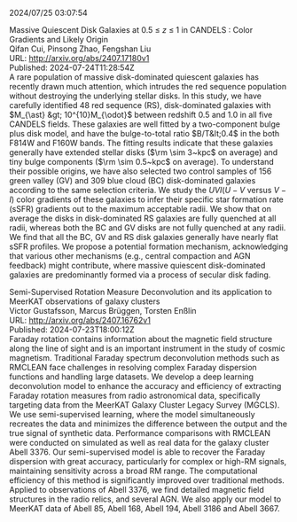 2024/07/25 03:07:54  

Massive Quiescent Disk Galaxies at $0.5\ {\leq}\ z\ {\leq}\ 1$ in
  CANDELS : Color Gradients and Likely Origin  
Qifan Cui, Pinsong Zhao, Fengshan Liu  
URL: http://arxiv.org/abs/2407.17180v1  
Published: 2024-07-24T11:28:54Z  
  A rare population of massive disk-dominated quiescent galaxies has recently drawn much attention, which intrudes the red sequence population without destroying the underlying stellar disks. In this study, we have carefully identified 48 red sequence (RS), disk-dominated galaxies with $M_{\ast} &gt; 10^{10}M_{\odot}$ between redshift 0.5 and 1.0 in all five CANDELS fields. These galaxies are well fitted by a two-component bulge plus disk model, and have the bulge-to-total ratio $B/T&lt;0.4$ in the both F814W and F160W bands. The fitting results indicate that these galaxies generally have extended stellar disks ($\rm \sim 3~kpc$ on average) and tiny bulge components ($\rm \sim 0.5~kpc$ on average). To understand their possible origins, we have also selected two control samples of 156 green valley (GV) and 309 blue cloud (BC) disk-dominated galaxies according to the same selection criteria. We study the $UVI$($U-V$ versus $V-I$) color gradients of these galaxies to infer their specific star formation rate (sSFR) gradients out to the maximum acceptable radii. We show that on average the disks in disk-dominated RS galaxies are fully quenched at all radii, whereas both the BC and GV disks are not fully quenched at any radii. We find that all the BC, GV and RS disk galaxies generally have nearly flat sSFR profiles. We propose a potential formation mechanism, acknowledging that various other mechanisms (e.g., central compaction and AGN feedback) might contribute, where massive quiescent disk-dominated galaxies are predominantly formed via a process of secular disk fading.   

Semi-Supervised Rotation Measure Deconvolution and its application to
  MeerKAT observations of galaxy clusters  
Victor Gustafsson, Marcus Brüggen, Torsten Enßlin  
URL: http://arxiv.org/abs/2407.16762v1  
Published: 2024-07-23T18:00:12Z  
  Faraday rotation contains information about the magnetic field structure along the line of sight and is an important instrument in the study of cosmic magnetism. Traditional Faraday spectrum deconvolution methods such as RMCLEAN face challenges in resolving complex Faraday dispersion functions and handling large datasets. We develop a deep learning deconvolution model to enhance the accuracy and efficiency of extracting Faraday rotation measures from radio astronomical data, specifically targeting data from the MeerKAT Galaxy Cluster Legacy Survey (MGCLS). We use semi-supervised learning, where the model simultaneously recreates the data and minimizes the difference between the output and the true signal of synthetic data. Performance comparisons with RMCLEAN were conducted on simulated as well as real data for the galaxy cluster Abell 3376. Our semi-supervised model is able to recover the Faraday dispersion with great accuracy, particularly for complex or high-RM signals, maintaining sensitivity across a broad RM range. The computational efficiency of this method is significantly improved over traditional methods. Applied to observations of Abell 3376, we find detailed magnetic field structures in the radio relics, and several AGN. We also apply our model to MeerKAT data of Abell 85, Abell 168, Abell 194, Abell 3186 and Abell 3667.   

